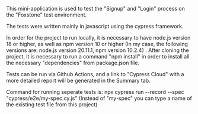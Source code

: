 This mini-application is used to test the "Signup" and "Login" process on the "Foxstone" test environment.

The tests were written mainly in javascript using the cypress framework.

In order for the project to run locally, it is necessary to have node.js version 18 or higher, as well as npm version 10 or higher (In my case, the following versions are: node.js version 20.11.1, npm version 10.2.4) .
After cloning the project, it is necessary to run a command "npm install" in order to install all the necessary "dependencies" from package.json file.

Tests can be run via Github Actions, and a link to "Cypress Cloud" with a more detailed report will be generated in the Summary tab.

Command for running seperate tests is: npx cypress run --record --spec "cypress/e2e/my-spec.cy.js" (Instead of "my-spec" you can type a name of the existing test file from this project)
